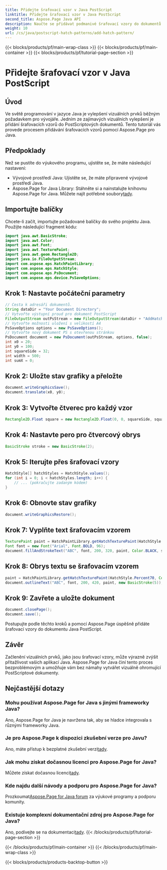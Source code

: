 ```yaml
---
title: Přidejte šrafovací vzor v Java PostScript
linktitle: Přidejte šrafovací vzor v Java PostScript
second_title: Aspose.Page Java API
description: Naučte se přidávat podmanivé šrafovací vzory do dokumentů Java PostScript pomocí Aspose.Page. Zvyšte svůj vizuální obsah bez námahy.
weight: 10
url: /cs/java/postscript-hatch-patterns/add-hatch-pattern/
---
```


{{< blocks/products/pf/main-wrap-class >}}
{{< blocks/products/pf/main-container >}}
{{< blocks/products/pf/tutorial-page-section >}}

# Přidejte šrafovací vzor v Java PostScript

## Úvod
Ve světě programování v jazyce Java je vylepšení vizuálních prvků běžným požadavkem pro vývojáře. Jedním ze zajímavých vizuálních vylepšení je přidání šrafovacích vzorů do PostScriptových dokumentů. Tento tutoriál vás provede procesem přidávání šrafovacích vzorů pomocí Aspose.Page pro Java.
## Předpoklady
Než se pustíte do výukového programu, ujistěte se, že máte následující nastavení:
- Vývojové prostředí Java: Ujistěte se, že máte připravené vývojové prostředí Java.
-  Aspose.Page for Java Library: Stáhněte si a nainstalujte knihovnu Aspose.Page for Java. Můžete najít potřebné soubory[tady](https://releases.aspose.com/page/java/).
## Importujte balíčky
Chcete-li začít, importujte požadované balíčky do svého projektu Java. Použijte následující fragment kódu:
```java
import java.awt.BasicStroke;
import java.awt.Color;
import java.awt.Font;
import java.awt.TexturePaint;
import java.awt.geom.Rectangle2D;
import java.io.FileOutputStream;
import com.aspose.eps.HatchPaintLibrary;
import com.aspose.eps.HatchStyle;
import com.aspose.eps.PsDocument;
import com.aspose.eps.device.PsSaveOptions;
```
## Krok 1: Nastavte počáteční parametry
```java
// Cesta k adresáři dokumentů.
String dataDir = "Your Document Directory";
// Vytvořte výstupní proud pro dokument PostScript
FileOutputStream outPsStream = new FileOutputStream(dataDir + "AddHatchPattern_outPS.ps");
// Vytvořte možnosti uložení s velikostí A4
PsSaveOptions options = new PsSaveOptions();
// Vytvořte nový dokument PS s otevřenou stránkou
PsDocument document = new PsDocument(outPsStream, options, false);
int x0 = 20;
int y0 = 100;
int squareSide = 32;
int width = 500;
int sumX = 0;
```
## Krok 2: Uložte stav grafiky a přeložte
```java
document.writeGraphicsSave();
document.translate(x0, y0);
```
## Krok 3: Vytvořte čtverec pro každý vzor
```java
Rectangle2D.Float square = new Rectangle2D.Float(0, 0, squareSide, squareSide);
```
## Krok 4: Nastavte pero pro čtvercový obrys
```java
BasicStroke stroke = new BasicStroke(2);
```
## Krok 5: Iterujte přes šrafovací vzory
```java
HatchStyle[] hatchStyles = HatchStyle.values();
for (int i = 0; i < hatchStyles.length; i++) {
    // ... (pokračujte zadaným kódem)
}
```
## Krok 6: Obnovte stav grafiky
```java
document.writeGraphicsRestore();
```
## Krok 7: Vyplňte text šrafovacím vzorem
```java
TexturePaint paint = HatchPaintLibrary.getHatchTexturePaint(HatchStyle.DiagonalCross, Color.RED, Color.YELLOW);
Font font = new Font("Arial", Font.BOLD, 96);
document.fillAndStrokeText("ABC", font, 200, 320, paint, Color.BLACK, stroke);
```
## Krok 8: Obrys textu se šrafovacím vzorem
```java
paint = HatchPaintLibrary.getHatchTexturePaint(HatchStyle.Percent70, Color.BLUE, Color.WHITE);
document.outlineText("ABC", font, 200, 420, paint, new BasicStroke(5));
```
## Krok 9: Zavřete a uložte dokument
```java
document.closePage();
document.save();
```
Postupujte podle těchto kroků a pomocí Aspose.Page úspěšně přidáte šrafovací vzory do dokumentu Java PostScript.
## Závěr
Začlenění vizuálních prvků, jako jsou šrafovací vzory, může výrazně zvýšit přitažlivost vašich aplikací Java. Aspose.Page for Java činí tento proces bezproblémovým a umožňuje vám bez námahy vytvářet vizuálně ohromující PostScriptové dokumenty.
## Nejčastější dotazy
### Mohu používat Aspose.Page for Java s jinými frameworky Java?
Ano, Aspose.Page for Java je navržena tak, aby se hladce integrovala s různými frameworky Java.
### Je pro Aspose.Page k dispozici zkušební verze pro Javu?
 Ano, máte přístup k bezplatné zkušební verzi[tady](https://releases.aspose.com/).
### Jak mohu získat dočasnou licenci pro Aspose.Page for Java?
 Můžete získat dočasnou licenci[tady](https://purchase.aspose.com/temporary-license/).
### Kde najdu další návody a podporu pro Aspose.Page for Java?
 Prozkoumat[Aspose.Page for Java forum](https://forum.aspose.com/c/page/39) za výukové programy a podporu komunity.
### Existuje komplexní dokumentační zdroj pro Aspose.Page for Java?
 Ano, podívejte se na dokumentaci[tady](https://reference.aspose.com/page/java/).
{{< /blocks/products/pf/tutorial-page-section >}}

{{< /blocks/products/pf/main-container >}}
{{< /blocks/products/pf/main-wrap-class >}}

{{< blocks/products/products-backtop-button >}}
